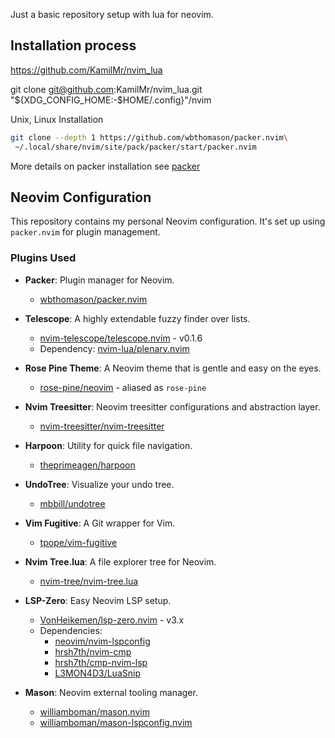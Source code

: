 Just a basic repository setup with lua for neovim. 

## Installation process 
https://github.com/KamilMr/nvim_lua

git clone git@github.com:KamilMr/nvim_lua.git "${XDG_CONFIG_HOME:-$HOME/.config}"/nvim

Unix, Linux Installation
```bash
git clone --depth 1 https://github.com/wbthomason/packer.nvim\
 ~/.local/share/nvim/site/pack/packer/start/packer.nvim
```

More details on packer installation see [packer](https://github.com/wbthomason/packer.nvim)

## Neovim Configuration

This repository contains my personal Neovim configuration. It's set up using `packer.nvim` for plugin management.

### Plugins Used

- **Packer**: Plugin manager for Neovim.
  - [wbthomason/packer.nvim](https://github.com/wbthomason/packer.nvim)

- **Telescope**: A highly extendable fuzzy finder over lists.
  - [nvim-telescope/telescope.nvim](https://github.com/nvim-telescope/telescope.nvim) - v0.1.6
  - Dependency: [nvim-lua/plenary.nvim](https://github.com/nvim-lua/plenary.nvim)

- **Rose Pine Theme**: A Neovim theme that is gentle and easy on the eyes.
  - [rose-pine/neovim](https://github.com/rose-pine/neovim) - aliased as `rose-pine`

- **Nvim Treesitter**: Neovim treesitter configurations and abstraction layer.
  - [nvim-treesitter/nvim-treesitter](https://github.com/nvim-treesitter/nvim-treesitter)

- **Harpoon**: Utility for quick file navigation.
  - [theprimeagen/harpoon](https://github.com/theprimeagen/harpoon)

- **UndoTree**: Visualize your undo tree.
  - [mbbill/undotree](https://github.com/mbbill/undotree)

- **Vim Fugitive**: A Git wrapper for Vim.
  - [tpope/vim-fugitive](https://github.com/tpope/vim-fugitive)

- **Nvim Tree.lua**: A file explorer tree for Neovim.
  - [nvim-tree/nvim-tree.lua](https://github.com/nvim-tree/nvim-tree.lua)

- **LSP-Zero**: Easy Neovim LSP setup.
  - [VonHeikemen/lsp-zero.nvim](https://github.com/VonHeikemen/lsp-zero.nvim) - v3.x
  - Dependencies: 
    - [neovim/nvim-lspconfig](https://github.com/neovim/nvim-lspconfig)
    - [hrsh7th/nvim-cmp](https://github.com/hrsh7th/nvim-cmp)
    - [hrsh7th/cmp-nvim-lsp](https://github.com/hrsh7th/cmp-nvim-lsp)
    - [L3MON4D3/LuaSnip](https://github.com/L3MON4D3/LuaSnip)

- **Mason**: Neovim external tooling manager.
  - [williamboman/mason.nvim](https://github.com/williamboman/mason.nvim)
  - [williamboman/mason-lspconfig.nvim](https://github.com/williamboman/mason-lspconfig.nvim)


